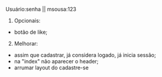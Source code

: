 Usuário:senha || msousa:123

1. Opcionais:
- botão de like;

2. Melhorar:
- assim que cadastrar, já considera logado, já inicia sessão;
- na "index" não aparecer o header;
- arrumar layout do cadastre-se
